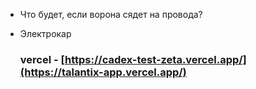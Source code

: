
 - Что будет, если ворона сядет на провода?
 - Электрокар

   ### vercel - [https://cadex-test-zeta.vercel.app/](https://talantix-app.vercel.app/)
